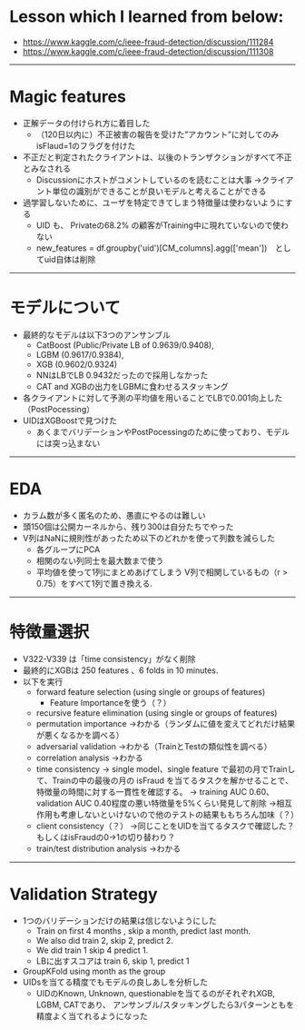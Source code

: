 # Lesson which I learned from below: 
  - https://www.kaggle.com/c/ieee-fraud-detection/discussion/111284
  - https://www.kaggle.com/c/ieee-fraud-detection/discussion/111308
---
# Magic features

- 正解データの付けられ方に着目した
    - （120日以内に）不正被害の報告を受けた”アカウント”に対してのみisFlaud=1のフラグを付けた
- 不正だと判定されたクライアントは、以後のトランザクションがすべて不正とみなされる
    - Discussionにホストがコメントしているのを読むことは大事
      →クライアント単位の識別ができることが良いモデルと考えることができる
- 過学習しないために、ユーザを特定できてしまう特徴量は使わないようにする
  - UID も、 Privateの68.2% の顧客がTraining中に現れていないので使わない
  - new_features = df.groupby('uid')[CM_columns].agg(['mean'])　としてuid自体は削除
---
# モデルについて

- 最終的なモデルは以下3つのアンサンブル
  - CatBoost (Public/Private LB of 0.9639/0.9408), 
  - LGBM (0.9617/0.9384), 
  - XGB (0.9602/0.9324)
  - NNはLBでLB 0.9432だったので採用しなかった
  - CAT and XGBの出力をLGBMに食わせるスタッキング
- 各クライアントに対して予測の平均値を用いることでLBで0.001向上した（PostPocessing）
- UIDはXGBoostで見つけた
  - あくまでバリデーションやPostPocessingのために使っており、モデルには突っ込まない
---
# EDA

- カラム数が多く匿名のため、愚直にやるのは難しい
- 頭150個は公開カーネルから、残り300は自分たちでやった
- V列はNaNに規則性があったため以下のどれかを使って列数を減らした
  - 各グループにPCA
  - 相関のない列同士を最大数まで使う
  - 平均値を使って1列にまとめあげてしまう
    V列で相関しているもの（r > 0.75）をすべて1列で置き換える.
---
# 特徴量選択

- V322-V339 は「time consistency」がなく削除
- 最終的にXGBは 250 features 、6 folds in 10 minutes. 
- 以下を実行
  - forward feature selection (using single or groups of features)
    - Feature Importanceを使う（？）
  - recursive feature elimination (using single or groups of features)
  - permutation importance
    →わかる（ランダムに値を変えてどれだけ結果が悪くなるかを調べる）
  - adversarial validation
    →わかる（TrainとTestの類似性を調べる）
  - correlation analysis
    →わかる
  - time consistency
    → single model、single feature で最初の月でTrainして、Trainの中の最後の月の isFraud を当てるタスクを解かせることで、特徴量の時間に対する一貫性を確認する。
    → training AUC 0.60、validation AUC 0.40程度の悪い特徴量を5%くらい発見して削除
    →相互作用も考慮しないといけないので他のテストの結果ももちろん加味（？）
  - client consistency（？）
    →同じことをUIDを当てるタスクで確認した？もしくはisFraudの0→1の切り替わり？
  - train/test distribution analysis
    →わかる
---
# Validation Strategy

- 1つのバリデーションだけの結果は信じないようにした
  - Train on first 4 months , skip a month, predict last month. 
  - We also did train 2, skip 2, predict 2. 
  - We did train 1 skip 4 predict 1. 
  - LBに出すスコアは train 6, skip 1, predict 1
- GroupKFold using month as the group
- UIDsを当てる精度でもモデルの良しあしを分析した
  - UIDのKnown, Unknown, questionableを当てるのがそれぞれXGB, LGBM, CATであり、
    アンサンブル/スタッキングしたら3パターンともを精度よく当てれるようになった
